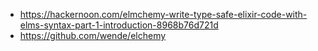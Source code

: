 - https://hackernoon.com/elmchemy-write-type-safe-elixir-code-with-elms-syntax-part-1-introduction-8968b76d721d
- https://github.com/wende/elchemy